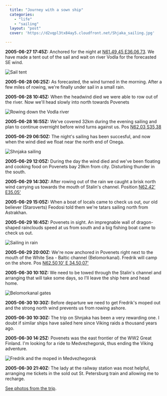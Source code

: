```yaml
---
  title: "Journey with a sown ship"
  categories: 
    - "life"
    - "sailing"
  layout: "post"
  cover: 'https://d2vqpl3tx84ay5.cloudfront.net/Shjaka_sailing.jpg'

---
```

__2005-06-27 17:45Z:__ Anchored for the night at [N61.49,45 E36.06,73][1]. We have made a tent out of the sail and wait on river Vodla for the forecasted SE wind.

![Sail tent](https://d2vqpl3tx84ay5.cloudfront.net/Shnjaka_tent.jpg)

__2005-06-28 06:25Z:__ As forecasted, the wind turned in the morning. After a few miles of rowing, we're finally under sail in a small rain.

__2005-06-28 10:45Z:__ When the headwind died we were able to row out of the river. Now we'll head slowly into north towards Povenets

![Rowing down the Vodla river](https://d2vqpl3tx84ay5.cloudfront.net/Shnjaka_rowing_Vodla_river.jpg)

__2005-06-28 16:55Z:__ We've covered 32km during the evening sailing and plan to continue overnight before wind turns against us. Pos [N62,03 S35,38][2]

__2005-06-29 06:50Z:__ The night's sailing has been succesful, and now when the wind died we float near the north end of Onega.

![Shnjaka sailing](https://d2vqpl3tx84ay5.cloudfront.net/Shjaka_sailing.jpg)

__2005-06-29 12:05Z:__ During the day the wind died and we've been floating and cooking food on Povenets bay 29km from city. Disturbing thunder in the south.

__2005-06-29 14:30Z:__ After rowing out of the rain we caught a brisk north wind carrying us towards the mouth of Stalin's channel. Position [N62.42' E35.05'][3]

__2005-06-29 15:05Z:__ When a boat of locals came to check us out, our old believer (Staroverts) Feodosi told them we're tatars sailing north from Astrakhan.

__2005-06-29 16:45Z:__ Povenets in sight. An impregnable wall of dragon-shaped rainclouds speed at us from south and a big fishing boat came to check us out.

![Sailing in rain](https://d2vqpl3tx84ay5.cloudfront.net/Shnjaka_rain.jpg)

__2005-06-29 20:00Z:__ We're now anchored in Povenets right next to the mouth of the White Sea - Baltic channel (Belomorkanal). Fredrik will camp on the shore. Pos [N62.50,10' E 34.50,07'][4]

__2005-06-30 10:10Z:__ We need to be towed through the Stalin's channel and arranging that will take some days, so I'll leave the ship here and head home.

![Belomorkanal gates](https://d2vqpl3tx84ay5.cloudfront.net/Belomorkanal.jpg)

__2005-06-30 10:30Z:__ Before departure we need to get Fredrik's moped out and the strong north wind prevents us from rowing ashore.

__2005-06-30 10:30Z:__ The trip on Shnjaka has been a very rewarding one. I doubt if similar ships have sailed here since Viking raids a thousand years ago.

__2005-06-30 14:25Z:__ Povenets was the east frontier of the WW2 Great Finland. I'm looking for a ride to Medvezhegorsk, thus ending the Viking adventure.

![Fredrik and the moped in Medvezhegorsk](https://d2vqpl3tx84ay5.cloudfront.net/Fredrik_moped_Medvezhegorsk.jpg)

__2005-06-30 21:40Z:__ The lady at the railway station was most helpful, arranging me tickets in the sold out St. Petersburg train and allowing me to recharge.

[See photos from the trip][5].

[1]: http://www.mapquest.com/maps/map.adp?searchtype=address&formtype=address&latlongtype=degrees&latdeg=61&latmin=49&latsec=45&longdeg=36&longmin=06&longsec=73
[2]: http://www.mapquest.com/maps/map.adp?searchtype=address&formtype=address&latlongtype=degrees&latdeg=62&latmin=03&latsec=00&longdeg=35&longmin=38&longsec=00
[3]: http://www.mapquest.com/maps/map.adp?searchtype=address&formtype=address&latlongtype=degrees&latdeg=62&latmin=42&latsec=00&longdeg=35&longmin=05&longsec=00
[4]: http://www.mapquest.com/maps/map.adp?searchtype=address&formtype=address&latlongtype=degrees&latdeg=62&latmin=50&latsec=10&longdeg=34&longmin=50&longsec=07
[5]: http://bergie.iki.fi/gallery/2005/shnjaka/

